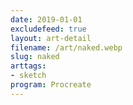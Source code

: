 ```yaml
---
date: 2019-01-01
excludefeed: true
layout: art-detail
filename: /art/naked.webp
slug: naked
arttags:
- sketch
program: Procreate
---
```

